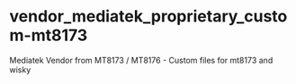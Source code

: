 # vendor_mediatek_proprietary_custom-mt8173
Mediatek Vendor from MT8173 / MT8176 - Custom files for mt8173 and wisky

